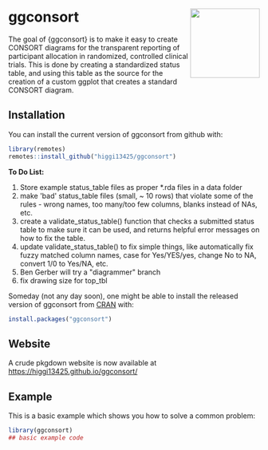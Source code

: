 
# ggconsort <img src='man/figures/logo.png' align="right" height="139" />

<!-- badges: start -->
<!-- badges: end -->

The goal of {ggconsort} is to make it easy to create CONSORT diagrams for the transparent reporting of participant allocation in randomized, controlled clinical trials. This is done by creating a standardized status table, and using this table as the source for the creation of a custom ggplot that creates a standard CONSORT diagram.

## Installation

You can install the current version of ggconsort from github with:

``` r
library(remotes)
remotes::install_github("higgi13425/ggconsort")
```

**To Do List:**
1. Store example status_table files as proper *.rda files in a data folder
2. make 'bad' status_table files (small, ~ 10 rows) that violate some of the rules - wrong names, too many/too few columns, blanks instead of NAs, etc.
3. create a validate_status_table() function that checks a submitted status table to make sure it can be used, and returns helpful error messages on how to fix the table. 
4. update validate_status_table() to fix simple things, like automatically fix fuzzy matched column names, case for Yes/YES/yes, change No to NA, convert 1/0 to Yes/NA, etc.
5. Ben Gerber will try a "diagrammer" branch
6. fix drawing size for top_tbl


Someday (not any day soon), one might be able to install the released version of ggconsort from [CRAN](https://CRAN.R-project.org) with:

``` r
install.packages("ggconsort")
```
## Website
A crude pkgdown website is now available at https://higgi13425.github.io/ggconsort/


## Example

This is a basic example which shows you how to solve a common problem:

``` r
library(ggconsort)
## basic example code
```

